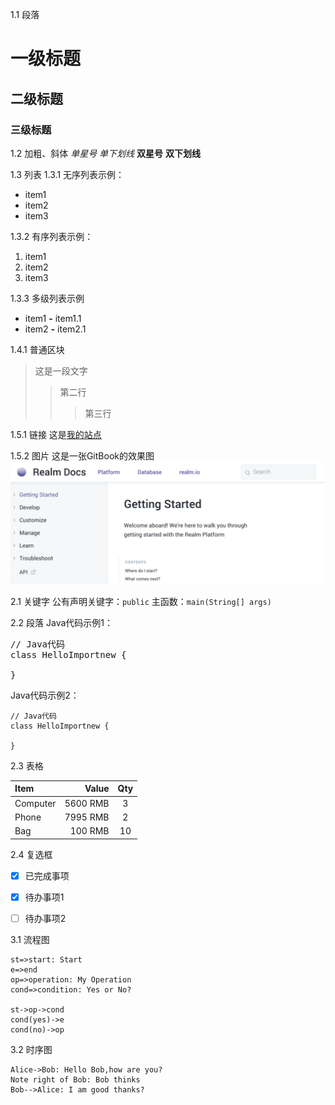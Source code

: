 1.1 段落
# 一级标题
## 二级标题
### 三级标题

1.2 加粗、斜体
*单星号*
_单下划线_
**双星号**
__双下划线__

1.3 列表
1.3.1 无序列表示例：
* item1
* item2
* item3

1.3.2 有序列表示例：
1. item1
1. item2
1. item3

1.3.3 多级列表示例
* item1
 **-** item1.1
* item2
 **-** item2.1

1.4.1 普通区块
> 这是一段文字
>> 第二行
>>> 第三行

1.5.1 链接
这是[我的站点](http://www.gospace.top/zbook/ "一个GitBook搭建的站点")

1.5.2 图片
这是一张GitBook的效果图
![GitBook Picture](../static/gbimg.png "GitBook Picture Snapshot")

2.1 关键字
公有声明关键字：`public`
主函数：`main(String[] args)`

2.2 段落
Java代码示例1：
<pre class=”brush: java; gutter: true;”>
// Java代码
class HelloImportnew {

}
</pre>

Java代码示例2：
```
// Java代码
class HelloImportnew {

}
```

2.3 表格

|Item|Value|Qty|
|:------|----------:|:---:|
|Computer|5600 RMB|3|
|Phone|7995 RMB|2|
|Bag|100 RMB|10|

2.4 复选框
- [x] 已完成事项
- [x] 待办事项1
- [ ] 待办事项2


3.1 流程图

```flow
st=>start: Start
e=>end
op=>operation: My Operation
cond=>condition: Yes or No?

st->op->cond
cond(yes)->e
cond(no)->op
```

3.2 时序图

```sequence
Alice->Bob: Hello Bob,how are you?
Note right of Bob: Bob thinks
Bob-->Alice: I am good thanks?
```